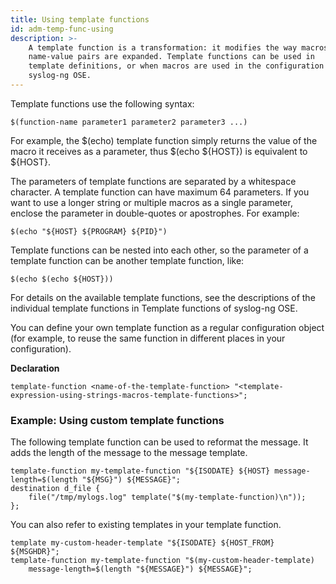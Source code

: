 ```yaml
---
title: Using template functions
id: adm-temp-func-using
description: >-
    A template function is a transformation: it modifies the way macros or
    name-value pairs are expanded. Template functions can be used in
    template definitions, or when macros are used in the configuration of
    syslog-ng OSE. 
---
```


Template functions use the following syntax:

```config
$(function-name parameter1 parameter2 parameter3 ...)
```

For example, the \$(echo) template function simply returns the value of
the macro it receives as a parameter, thus \$(echo \${HOST}) is
equivalent to \${HOST}.

The parameters of template functions are separated by a whitespace
character. A template function can have maximum 64 parameters. If you
want to use a longer string or multiple macros as a single parameter,
enclose the parameter in double-quotes or apostrophes. For example:

```config
$(echo "${HOST} ${PROGRAM} ${PID}")
```

Template functions can be nested into each other, so the parameter of a
template function can be another template function, like:

```config
$(echo $(echo ${HOST}))
```

For details on the available template functions, see the descriptions of
the individual template functions in Template functions of syslog-ng OSE.

You can define your own template function as a regular configuration
object (for example, to reuse the same function in different places in
your configuration).

**Declaration**

```config
template-function <name-of-the-template-function> "<template-expression-using-strings-macros-template-functions>";
```

### Example: Using custom template functions

The following template function can be used to reformat the message. It
adds the length of the message to the message template.

```config
template-function my-template-function "${ISODATE} ${HOST} message-length=$(length "${MSG}") ${MESSAGE}";
destination d_file {
    file("/tmp/mylogs.log" template("$(my-template-function)\n"));
};
```

You can also refer to existing templates in your template function.

```config
template my-custom-header-template "${ISODATE} ${HOST_FROM} ${MSGHDR}";
template-function my-template-function "$(my-custom-header-template)
    message-length=$(length "${MESSAGE}") ${MESSAGE}";
```
